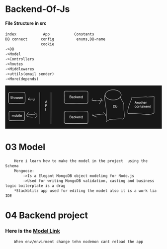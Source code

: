 # Backend-Of-Js
####  File Structure in src
    index            App           Constants
    DB connect      config          enums,DB-name
                    cookie
    ->DB
    ->Model
    ->Controllers
    ->Routes
    ->Middlewares
    ->uttils(email sender)
    ->More(depends)

![image of function](logo.png)

# 03 Model
        Here i learn how to make the model in the project  using the Schema
        Mongoose: 
            ->Is a Elegant MongoDB object modeling for Node.js
            ->Used for writing MongoDB validation, casting and business logic boilerplate is a drag
        *Stackblitz app used for editing the model also it is a work lia IDE

# 04 Backend project 
### Here is the  [ Model Link](https://app.eraser.io/workspace/YtPqZ1VogxGy1jzIDkzj)

        When env/envirment change tehn nodemon cant reload the app



